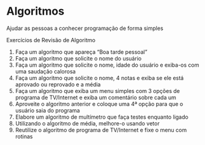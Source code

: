 # Algoritmos
Ajudar as pessoas a conhecer programação de forma simples

Exercícios de Revisão de Algoritmo

1.	Faça um algoritmo que apareça “Boa tarde pessoal”
2.	Faça um algoritmo que solicite o nome do usuário
3.	Faça um algoritmo que solicite o nome, idade do usuário e exiba-os com uma saudação calorosa
4.	Faça um algoritmo que solicite o nome, 4 notas e exiba se ele está aprovado ou reprovado e a média
5.	Faça um algoritmo que exiba um menu simples com 3 opções de programa de TV/Internet e exiba um comentário sobre cada um
6.	Aproveite o algoritmo anterior e coloque uma 4ª opção para que o usuário saia do programa
7.	Elabore um algoritmo de multímetro que faça testes enquanto ligado
8.	Utilizando o algoritmo de média, melhore-o usando vetor
9.	Reutilize o algoritmo de programa de TV/Internet e fixe o menu com rotinas


